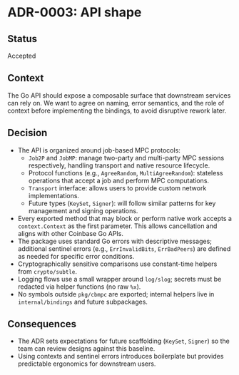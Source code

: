 # ADR-0003: API shape

## Status

Accepted

## Context

The Go API should expose a composable surface that downstream services can rely
on. We want to agree on naming, error semantics, and the role of context before
implementing the bindings, to avoid disruptive rework later.

## Decision

- The API is organized around job-based MPC protocols:
  - `Job2P` and `JobMP`: manage two-party and multi-party MPC sessions respectively,
    handling transport and native resource lifecycle.
  - Protocol functions (e.g., `AgreeRandom`, `MultiAgreeRandom`): stateless operations
    that accept a job and perform MPC computations.
  - `Transport` interface: allows users to provide custom network implementations.
  - Future types (`KeySet`, `Signer`): will follow similar patterns for key management
    and signing operations.
- Every exported method that may block or perform native work accepts a
  `context.Context` as the first parameter. This allows cancellation and aligns
  with other Coinbase Go APIs.
- The package uses standard Go errors with descriptive messages; additional sentinel
  errors (e.g., `ErrInvalidBits`, `ErrBadPeers`) are defined as needed for specific
  error conditions.
- Cryptographically sensitive comparisons use constant-time helpers from
  `crypto/subtle`.
- Logging flows use a small wrapper around `log/slog`; secrets must be redacted via helper functions (no raw `%x`).
- No symbols outside `pkg/cbmpc` are exported; internal helpers live in
  `internal/bindings` and future subpackages.

## Consequences

- The ADR sets expectations for future scaffolding (`KeySet`, `Signer`) so the
  team can review designs against this baseline.
- Using contexts and sentinel errors introduces boilerplate but provides
  predictable ergonomics for downstream users.
